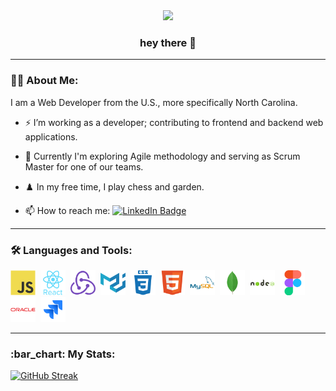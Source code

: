 <!--
**katygrahamm/katygrahamm** is a ✨ _special_ ✨ repository because its `README.md` (this file) appears on your GitHub profile.

-->


<div id="header" align="center">
  <img src="https://media.giphy.com/media/HqQOFWDTDMZgnl4mOJ/giphy.gif" width="100"/>
  <h3>hey there 👋</h3>
</div>

--- 

### :woman_technologist: About Me:

I am a Web Developer from the U.S., more specifically North Carolina.

- :zap: I’m working as a developer; contributing to frontend and backend web applications.

- :seedling: Currently I'm exploring Agile methodology and serving as Scrum Master for one of our teams. 

- :chess_pawn: In my free time, I play chess and garden.

- :mailbox: How to reach me:   <a href="https://www.linkedin.com/in/katy-graham-andersen/">
    <img src="https://img.shields.io/badge/LinkedIn-blue?style=for-the-badge&logo=linkedin&logoColor=white" alt="LinkedIn Badge"/>
  </a>

---

### :hammer_and_wrench: Languages and Tools:

<div>
   <img src="https://github.com/devicons/devicon/blob/master/icons/javascript/javascript-original.svg" title="JavaScript" alt="JavaScript" width="40" height="40"/>&nbsp;
  <img src="https://github.com/devicons/devicon/blob/master/icons/react/react-original-wordmark.svg" title="React" alt="React" width="40" height="40"/>&nbsp;
  <img src="https://github.com/devicons/devicon/blob/master/icons/redux/redux-original.svg" title="Redux" alt="Redux " width="40" height="40"/>&nbsp;
  <img src="https://github.com/devicons/devicon/blob/master/icons/materialui/materialui-original.svg" title="Material UI" alt="Material UI" width="40" height="40"/>&nbsp;
  <img src="https://github.com/devicons/devicon/blob/master/icons/css3/css3-plain-wordmark.svg"  title="CSS3" alt="CSS" width="40" height="40"/>&nbsp;
  <img src="https://github.com/devicons/devicon/blob/master/icons/html5/html5-original.svg" title="HTML5" alt="HTML" width="40" height="40"/>&nbsp;
  <img src="https://github.com/devicons/devicon/blob/master/icons/mysql/mysql-original-wordmark.svg" title="MySQL"  alt="MySQL" width="40" height="40"/>&nbsp;
   <img src="https://github.com/devicons/devicon/blob/master/icons/mongodb/mongodb-original.svg" title="MongoDB" alt="MongoDB" width="40" height="40"/>&nbsp;
  <img src="https://github.com/devicons/devicon/blob/master/icons/nodejs/nodejs-original-wordmark.svg" title="NodeJS" alt="NodeJS" width="40" height="40"/>&nbsp;
    <img src="https://github.com/devicons/devicon/blob/master/icons/figma/figma-original.svg" title="Figma" **alt="Figma" width="40" height="40"/>&nbsp;
    <img src="https://github.com/devicons/devicon/blob/master/icons/oracle/oracle-original.svg" title="Oracle" alt="Oracle" width="40" height="40"/>&nbsp;
  <img src="https://github.com/devicons/devicon/blob/master/icons/jira/jira-original.svg" title="Jira" **alt="Jira" width="40" height="40"/>&nbsp;
</div>

---

<h3>:bar_chart: My Stats:</h3>

[![GitHub Streak](http://github-readme-streak-stats.herokuapp.com?user=katygrahamm&theme=deepBlue&date_format=M%20j%5B%2C%20Y%5D&background=F407B9)](https://git.io/streak-stats)
